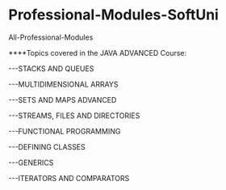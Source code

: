 # Professional-Modules-SoftUni
All-Professional-Modules



****Topics covered in the JAVA ADVANCED Course:



---STACKS AND QUEUES

---MULTIDIMENSIONAL ARRAYS

---SETS AND MAPS ADVANCED

---STREAMS, FILES AND DIRECTORIES

---FUNCTIONAL PROGRAMMING

---DEFINING CLASSES

---GENERICS

---ITERATORS AND COMPARATORS



